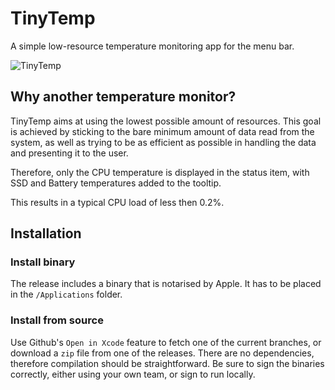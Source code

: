 #  TinyTemp
A simple low-resource temperature monitoring app for the menu bar.

![TinyTemp](TinyTemp.png)

## Why another temperature monitor?
TinyTemp aims at using the lowest possible amount of resources. 
This goal is achieved by sticking to the bare minimum amount of data read from the system, 
as well as trying to be as efficient as possible in handling the data and presenting it to the user. 

Therefore, only the CPU temperature is displayed in the status item, with SSD and Battery temperatures added to the tooltip.

This results in a typical CPU load of less then 0.2%.

## Installation
### Install binary
The release includes a binary that is notarised by Apple. It has to be placed in the `/Applications` folder.

### Install from source
Use Github's `Open in Xcode` feature to fetch one of the current branches, or download a `zip` file from one of the releases. 
There are no dependencies, therefore compilation should be straightforward. 
Be sure to sign the binaries correctly, 
either using your own team, or sign to run locally. 
